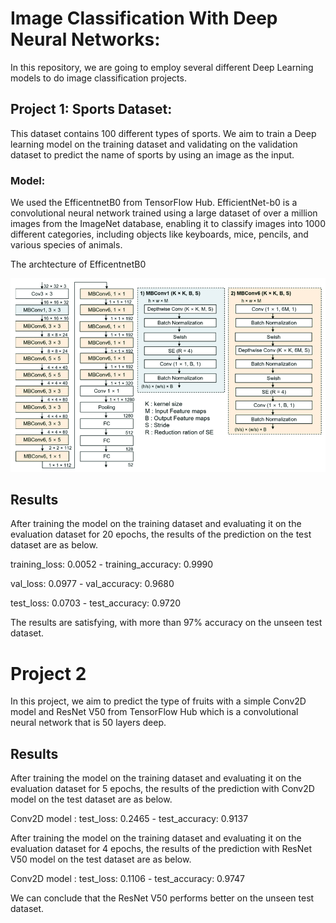 # Image Classification With Deep Neural Networks:

In this repository, we are going to employ several different Deep Learning models to do image classification projects. 

## Project 1: Sports Dataset:

This dataset contains 100 different types of sports. We aim to train a Deep learning model on the training dataset and validating on the validation dataset to predict the name of sports by using an image as the input.

### Model:

We used the EfficentnetB0 from TensorFlow Hub. EfficientNet-b0 is a convolutional neural network trained using a large dataset of over a million images from the ImageNet database, enabling it to classify images into 1000 different categories, including objects like keyboards, mice, pencils, and various species of animals.

The archtecture of EfficentnetB0 

![myimage](EFNB0.png)

## Results

After training the model on the training dataset and evaluating it on the evaluation dataset for 20 epochs, the results of the prediction on the test dataset are as below. 

training_loss: 0.0052 - training_accuracy: 0.9990 

val_loss: 0.0977 - val_accuracy: 0.9680

test_loss: 0.0703 - test_accuracy: 0.9720

The results are satisfying, with more than 97% accuracy on the unseen test dataset.

# Project 2

In this project, we aim to predict the type of fruits with a simple Conv2D model and ResNet V50 from TensorFlow Hub which is a convolutional neural network that is 50 layers deep.

## Results

After training the model on the training dataset and evaluating it on the evaluation dataset for 5 epochs, the results of the prediction with Conv2D model on the test dataset are as below.  

Conv2D model : test_loss: 0.2465  - test_accuracy: 0.9137 

After training the model on the training dataset and evaluating it on the evaluation dataset for 4 epochs, the results of the prediction with ResNet V50 model on the test dataset are as below.  

Conv2D model : test_loss: 0.1106  - test_accuracy: 0.9747

We can conclude that the ResNet V50 performs better on the unseen test dataset.
